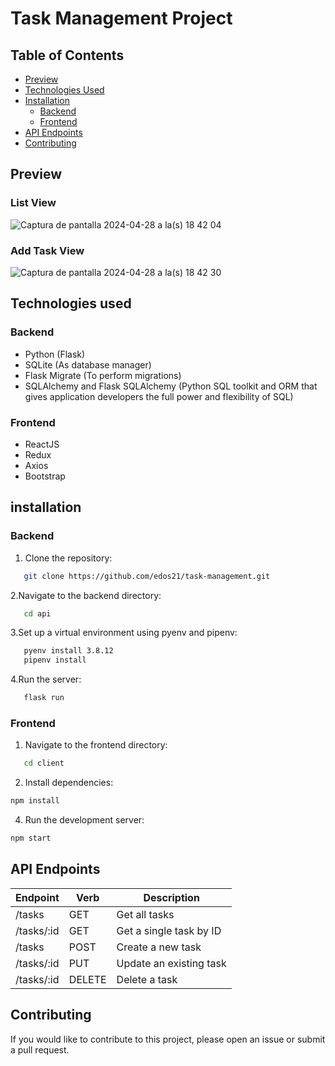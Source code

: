 # Task Management Project

## Table of Contents
- [Preview](#preview)
- [Technologies Used](#technologies-used)
- [Installation](#installation)
  - [Backend](#backend-1)
  - [Frontend](#frontend-1)
- [API Endpoints](#api-endpoints)
- [Contributing](#contributing)

## Preview

### List View
![Captura de pantalla 2024-04-28 a la(s) 18 42 04](https://github.com/edos21/task-management/assets/1489489/7c9c4bb0-7951-4411-b936-8295764170b9)

### Add Task View
![Captura de pantalla 2024-04-28 a la(s) 18 42 30](https://github.com/edos21/task-management/assets/1489489/2b8852d6-3389-497c-8058-7fdd356201fb)

## Technologies used
### Backend
- Python (Flask)
- SQLite (As database manager)
- Flask Migrate (To perform migrations)
- SQLAlchemy and Flask SQLAlchemy (Python SQL toolkit and ORM that gives application developers the full power and flexibility of SQL)

### Frontend
- ReactJS
- Redux
- Axios
- Bootstrap

## installation
### Backend
1. Clone the repository:
```bash
   git clone https://github.com/edos21/task-management.git
```
2.Navigate to the backend directory:
```bash
   cd api
```
3.Set up a virtual environment using pyenv and pipenv:
```bash
   pyenv install 3.8.12
   pipenv install
```
4.Run the server:
```bash
   flask run
```

### Frontend
1. Navigate to the frontend directory:
```bash
   cd client
```
2. Install dependencies:
```bash
npm install
```
4. Run the development server:
```bash
npm start
```
## API Endpoints
| Endpoint | Verb | Description |
| --- | --- | --- |
| /tasks | GET | Get all tasks |
| /tasks/:id | GET | Get a single task by ID |
| /tasks | POST | Create a new task |
| /tasks/:id | PUT | Update an existing task |
| /tasks/:id | DELETE | Delete a task |

## Contributing
If you would like to contribute to this project, please open an issue or submit a pull request.



